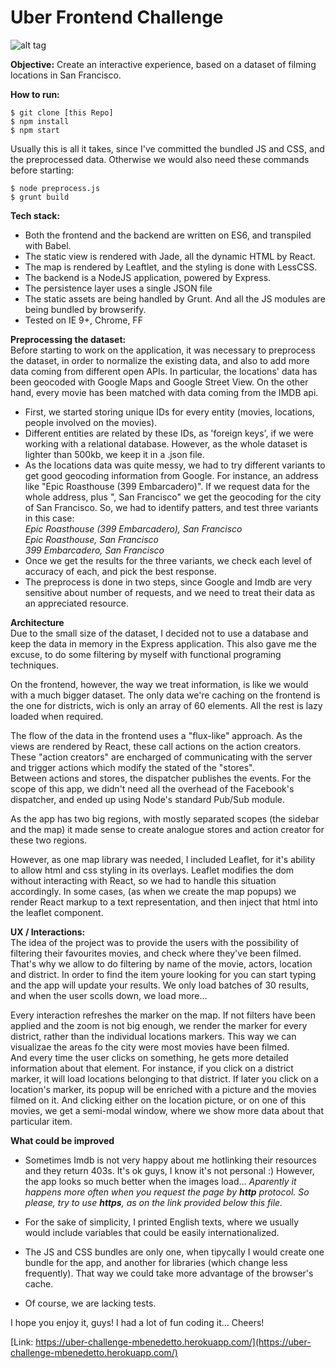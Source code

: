 # Uber Frontend Challenge

![alt tag](http://www.mbenedetto.com/wp-content/uploads/2016/03/Screen-Shot-2016-03-24-at-23.55.18-1024x563.png)


**Objective:** Create an interactive experience, based on a dataset of filming locations in San Francisco.

**How to run:** 
```
$ git clone [this Repo]
$ npm install
$ npm start
```
Usually this is all it takes, since I've committed the bundled JS and CSS, and the preprocessed data. Otherwise we would also need these commands before starting:
```
$ node preprocess.js
$ grunt build
```

**Tech stack:** 
- Both the frontend and the backend are written on ES6, and transpiled with Babel. 
- The static view is rendered with Jade, all the dynamic HTML by React.
- The map is rendered by Leaftlet, and the styling is done with LessCSS.
- The backend is a NodeJS application, powered by Express.
- The persistence layer uses a single JSON file
- The static assets are being handled by Grunt. And all the JS modules are being bundled by browserify.
- Tested on IE 9+, Chrome, FF


**Preprocessing the dataset:**   
Before starting to work on the application, it was necessary to preprocess the dataset, in order to normalize the existing data, and also to add more data coming from different open APIs.
In particular, the locations' data has been geocoded with Google Maps and Google Street View. On the other hand, every movie has been matched with data coming from the IMDB api. 

- First, we started storing unique IDs for every entity (movies, locations, people involved on the movies). 
- Different entities are related by these IDs, as 'foreign keys', if we were working with a relational database. However, as the whole dataset is lighter than 500kb, we keep it in a .json file.
- As the locations data was quite messy, we had to try different variants to get good geocoding information from Google. For instance, an address like "Epic Roasthouse (399 Embarcadero)". If we request data for the whole address, plus ", San Francisco" we get the geocoding for the city of San Francisco. 
So, we had to identify patters, and test three variants in this case:    
     *Epic Roasthouse (399 Embarcadero), San Francisco*   
     *Epic Roasthouse, San Francisco*   
     *399 Embarcadero, San Francisco*   
- Once we get the results for the three variants, we check each level of accuracy of each, and pick the best response.
- The preprocess is done in two steps, since Google and Imdb are very sensitive about number of requests, and we need to treat their data as an appreciated resource. 


**Architecture**   
Due to the small size of the dataset, I decided not to use a database and keep the data in memory in the Express application. This also gave me the excuse, to do some filtering by myself with functional programing techniques.

On the frontend, however, the way we treat information, is like we would with a much bigger dataset. The only data we're caching on the frontend is the one for districts, wich is only an array of 60 elements. All the rest is lazy loaded when required.

The flow of the data in the frontend uses a "flux-like" approach. As the views are rendered by React, these call actions on the action creators. These "action creators" are encharged of communicating with the server and trigger actions which modify the stated of the "stores".   
Between actions and stores, the dispatcher publishes the events. For the scope of this app, we didn't need all the overhead of the Facebook's dispatcher, and ended up using Node's standard Pub/Sub module.    

As the app has two big regions, with mostly separated scopes (the sidebar and the map) it made sense to create analogue stores and action creator for these two regions.

However, as one map library was needed, I included Leaflet, for it's ability to allow html and css styling in its overlays. Leaflet modifies the dom without interacting with React, so we had to handle this situation accordingly. In some cases, (as when we create the map popups) we render React markup to a text representation, and then inject that html into the leaflet component.


**UX / Interactions:**  
The idea of the project was to provide the users with the possibility of filtering their favourites movies, and check where they've been filmed.
That's why we allow to do filtering by name of the movie, actors, location and district. In order to find the item youre looking for you can start typing and the app will update your results. We only load batches of 30 results, and when the user scolls down, we load more...     

Every interaction refreshes the marker on the map. If not filters have been applied and the zoom is not big enough, we render the marker for every district, rather than the individual locations markers. This way we can visualizae the areas fo the city were most movies have been filmed.   
And every time the user clicks on something, he gets more detailed information about that element. For instance, if you click on a district marker, it will load locations belonging to that district. If later you click on a location's marker, its popup will be enriched with a picture and the movies filmed on it. And clicking either on the location picture, or on one of this movies, we get a semi-modal window, where we show more data about that particular item.


**What could be improved**
- Sometimes Imdb is not very happy about me hotlinking their resources and they return 403s. It's ok guys, I know it's not personal :)  However, the app looks so much better when the images load... *Aparently it happens more often when you request the page by **http** protocol. So please, try to use **https**, as on the link provided below this file.*
- For the sake of simplicity, I printed English texts, where we usually would include variables that could be easily internationalized. 
- The JS and CSS bundles are only one, when tipycally I would create one bundle for the app, and another for libraries  (which change less frequently). That way we could take more advantage of the browser's cache. 

- Of course, we are lacking tests. 


I hope you enjoy it, guys! I had a lot of fun coding it...
Cheers!

[Link: https://uber-challenge-mbenedetto.herokuapp.com/](https://uber-challenge-mbenedetto.herokuapp.com/)








